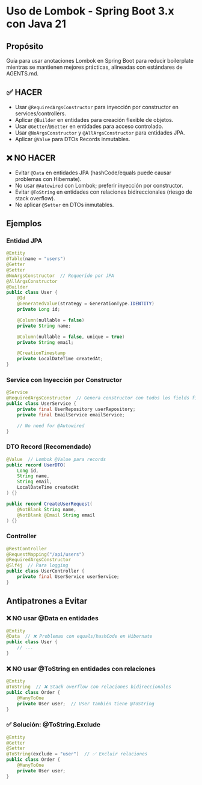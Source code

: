 # Uso de Lombok - Spring Boot 3.x con Java 21

## Propósito
Guía para usar anotaciones Lombok en Spring Boot para reducir boilerplate mientras se mantienen mejores prácticas, alineadas con estándares de AGENTS.md.

## ✅ HACER
- Usar `@RequiredArgsConstructor` para inyección por constructor en services/controllers.
- Aplicar `@Builder` en entidades para creación flexible de objetos.
- Usar `@Getter`/`@Setter` en entidades para acceso controlado.
- Usar `@NoArgsConstructor` y `@AllArgsConstructor` para entidades JPA.
- Aplicar `@Value` para DTOs Records inmutables.

## ❌ NO HACER
- Evitar `@Data` en entidades JPA (hashCode/equals puede causar problemas con Hibernate).
- No usar `@Autowired` con Lombok; preferir inyección por constructor.
- Evitar `@ToString` en entidades con relaciones bidireccionales (riesgo de stack overflow).
- No aplicar `@Setter` en DTOs inmutables.

## Ejemplos

### Entidad JPA
```java
@Entity
@Table(name = "users")
@Getter
@Setter
@NoArgsConstructor  // Requerido por JPA
@AllArgsConstructor
@Builder
public class User {
    @Id
    @GeneratedValue(strategy = GenerationType.IDENTITY)
    private Long id;

    @Column(nullable = false)
    private String name;

    @Column(nullable = false, unique = true)
    private String email;

    @CreationTimestamp
    private LocalDateTime createdAt;
}
```

### Service con Inyección por Constructor
```java
@Service
@RequiredArgsConstructor  // Genera constructor con todos los fields final
public class UserService {
    private final UserRepository userRepository;
    private final EmailService emailService;

    // No need for @Autowired
}
```

### DTO Record (Recomendado)
```java
@Value  // Lombok @Value para records
public record UserDTO(
    Long id,
    String name,
    String email,
    LocalDateTime createdAt
) {}

public record CreateUserRequest(
    @NotBlank String name,
    @NotBlank @Email String email
) {}
```

### Controller
```java
@RestController
@RequestMapping("/api/users")
@RequiredArgsConstructor
@Slf4j  // Para logging
public class UserController {
    private final UserService userService;
}
```

## Antipatrones a Evitar

### ❌ NO usar @Data en entidades
```java
@Entity
@Data  // ❌ Problemas con equals/hashCode en Hibernate
public class User {
    // ...
}
```

### ❌ NO usar @ToString en entidades con relaciones
```java
@Entity
@ToString  // ❌ Stack overflow con relaciones bidireccionales
public class Order {
    @ManyToOne
    private User user;  // User también tiene @ToString
}
```

### ✅ Solución: @ToString.Exclude
```java
@Entity
@Getter
@Setter
@ToString(exclude = "user")  // ✅ Excluir relaciones
public class Order {
    @ManyToOne
    private User user;
}
```